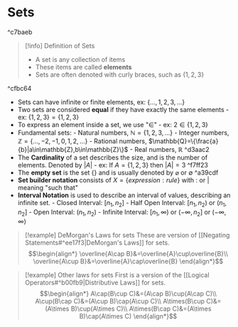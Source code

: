 # Sets

^c7baeb

>[!info] Definition of Sets
>- A set is any collection of items
>- These items are called **elements**
>- Sets are often denoted with curly braces, such as $\{1,2,3\}$

^cfbc64

- Sets can have infinite or finite elements, ex: $\{\dots,1,2,3,\dots\}$
- Two sets are considered **equal** if they have exactly the same elements
		- ex: $\{1,2,3\}=\{1,2,3\}$
- To express an element inside a set, we use "$\in$"
		- ex: $2\in\{1,2,3\}$
- Fundamental sets:
		- Natural numbers, $\mathbb{N}=\{1,2,3,\dots\}$
		- Integer numbers, $\mathbb{Z}=\{\dots,-2,-1,0,1,2,\dots\}$
		- Rational numbers, $\mathbb{Q}=\{\frac{a}{b}|a\in\mathbb{Z},b\in\mathbb{Z}\}$
		- Real numbers, $\mathbb{R}$ ^d3aac2
- The **Cardinality** of a set describes the size, and is the number of elements. Denoted by $|A|$
		- ex: If $A=\{1,2,3\}$ then $|A|=3$ ^f7ff23
- The **empty set** is the set $\{\}$ and is usually denoted by $\varnothing$ or $\emptyset$ ^a39cdf
- **Set builder notation** consists of $X=\{expression:rule\}$ with $:$ or $|$ meaning "such that"
- **Interval Notation** is used to describe an interval of values, describing an infinite set. 
		- Closed Interval: $[n_1, n_2]$
		- Half Open Interval: $[n_1,n_2)$ or $(n_1,n_2]$
		- Open Interval: $(n_1,n_2)$
		- Infinite Interval: $[n_1,\infty)$ or $(-\infty,n_2]$ or $(-\infty,\infty)$

>[!example] DeMorgan's Laws for sets
>These are version of [[Negating Statements#^ee17f3|DeMorgan's Laws]] for sets.
>$$\begin{align*}
\overline{A\cap B}&=\overline{A}\cup\overline{B}\\
\overline{A\cup B}&=\overline{A}\cap\overline{B}
\end{align*}$$

>[!example] Other laws for sets
>First is a version of the [[Logical Operators#^b00fb9|Distributive Laws]] for sets.
>$$\begin{align*}
A\cap(B\cup C)&=(A\cap B)\cup(A\cap C)\\
A\cup(B\cap C)&=(A\cup B)\cap(A\cup C)\\
A\times(B\cup C)&=(A\times B)\cup(A\times C)\\
A\times(B\cap C)&=(A\times B)\cap(A\times C)
\end{align*}$$